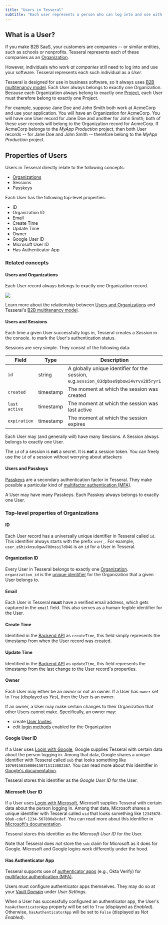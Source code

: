 ```yaml
---
title: "Users in Tesseral"
subtitle: "Each user represents a person who can log into and use with your software"
---
```


## What is a User?

If you make B2B SaaS, your customers are companies -- or similar entities, such as schools or nonprofits. Tesseral represents each of these companies as an [Organization](/docs/concepts/organizations). 

However, individuals who *work at companies* still need to log into and use your software. Tesseral represents each such individual as a *User*. 

Tesseral is designed for use in business software, so it always uses [B2B multitenancy model](/docs/features/b2b-multitenancy). Each User always belongs to exactly one Organization. Because each Organization always belong to exactly one [Project](/docs/concepts/projects), each User must therefore belong to exactly one Project.

For example, suppose Jane Doe and John Smith both work at AcmeCorp and use your application. You will have an Organization for AcmeCorp. You will have one User record for Jane Doe and another for John Smith; both of these user records will belong to the Organization record for AcmeCorp. If AcmeCorp belongs to the *MyApp Production* project, then both User records -- for Jane Doe and John Smith -- therefore belong to the *MyApp Production* project.


## Properties of Users

Users in Tesseral directly relate to the following concepts:

* [Organizations](#)
* Sessions
* Passkeys

Each User has the following top-level properties:

* ID
* Organization ID
* Email
* Create Time
* Update Time
* Owner
* Google User ID
* Microsoft User ID
* Has Authenticator App

### Related concepts

#### Users and Organizations

Each User record always belongs to exactly one Organization record. 

<Frame caption="Each User belongs to exactly one Organization" >
    <img src = "/assets/concepts/hierarchy-saml-user.png">
    </img>
</Frame>

Learn more about the relationship between [Users and Organizations](/docs/concepts/organizations#organizations-and-users) and Tesseral's [B2B multitenancy model](/docs/features/b2b-multitenancy).

#### Users and Sessions

Each time a given User successfully logs in, Tesseral creates a *Session* in the console. to mark the User's authentication status.

Sessions are very simple. They consist of the following data:

| Field               | Type      | Description                                                                 |
|--------------------|-----------|-----------------------------------------------------------------------------|
| `id`               | string    | A globally unique identifier for the session, e.g.`session_03dpbse9pbowi4vrvv285ryri`                                                   |
| `created`               | timestamp    | The moment at which the session was created                                                   |
| `last active`               | timestamp    | The moment at which the session was last active                                                  |
| `expiration`               | timestamp    | The moment at which the session expires                                                   |

Each User may (and generally will) have many Sessions. A Session always belongs to exactly one User. 

<Note> The `id` of a session is **not** a secret. It is **not** a session token. You can freely use the `id` of a session without worrying about attackers</Note>

#### Users and Passkeys

[Passkeys](/docs/concepts/passkeys) are a secondary authentication factor in Tesseral. They make possible a particular kind of [multifactor authentication (MFA)](/docs/features/multifactor-authenticaiton-mfa). 

A User may have many Passkeys. Each Passkey always belongs to exactly one User.


### Top-level properties of Organizations

#### ID

Each User record has a universally unique identifier in Tesseral called `id`. This identifier always starts with the prefix `user_`. For example, `user_e6hixknsu0gww708mssi7d846` is an `id` for a User in Tesseral. 

#### Organization ID

Every User in Tesseral belongs to exactly one [Organization](/docs/concepts/organizations). `organization_id` is the [unique identifier](/docs/concepts/organizations#id) for the Organization that a given User belongs to.

#### Email

Each User in Tesseral **must** have a verified email address, which gets captured in the `email` field. This also serves as a human-legible identifier for the User. 

#### Create Time

Identified in the [Backend API](/docs/backend-api-reference) as `createTime`, this field simply represents the timestamp from when the User record was created.

#### Update Time

Identified in the [Backend API](/docs/backend-api-reference) as `updateTime`, this field  represents the timestamp from the last change to the User record's properties.

#### Owner

Each User may either be an *owner* or not an owner. If a User has `owner` set to `True` (displayed as *Yes*), then the User is an owner. 

If an owner, a User may make certain changes to their Organization that other Users cannot make. Specifically, an owner may:
* create [User Invites](/docs/concepts/user-invites)
* edit [login methods](/customizing-your-login-experience) enabled for the Organization

#### Google User ID

If a User uses [Login with Google](/docs/login-methods/primary-factors), Google supplies Tesseral with certain data about the person logging in. Among that data, Google shares a unique identifier with Tesseral called `sub` that looks something like `10769150350006150715113082367`. You can read more about this identifier in [Google's documentation](https://developers.google.com/identity/openid-connect/openid-connect). 

Tesseral stores this identifier as the *Google User ID* for the User. 


#### Microsoft User ID

If a User uses [Login with Microsoft](/docs/login-methods/primary-factors), Microsoft supplies Tesseral with certain data about the person logging in. Among that data, Microsoft shares a unique identifier with Tesseral called `oid` that looks something like `12345678-90ab-cdef-1234-567890abcdef`. You can read more about this identifier in [Microsoft's documentation](https://learn.microsoft.com/en-us/entra/identity-platform/id-token-claims-reference). 

Tesseral stores this identifier as the *Microsoft User ID* for the User. 

<Info>Note that Tesseral does *not* store the `sub` claim for Microsoft as it does for Google. Microsoft and Google logins work differently under the hood.</Info>

#### Has Authenticator App

Tesseral supports use of [authenticator apps](/docs/login-methods/secondary-factors/login-with-authenticator-app) (e.g., Okta Verify) for [multifactor authentication (MFA)](/docs/features/multifactor-authentication-mfa).

Users must configure authenticator apps themselves. They may do so at your [Vault Domain](/docs/concepts/projects#vault-domain) under *User Settings*. 

When a User has successfully configured an authenticator app, the User's `hasAuthenticatorApp` property will be set to `True` (displayed as *Enabled*). Otherwise, `hasAuthenticatorApp` will be set to `False` (displayed as *Not Enabled*).